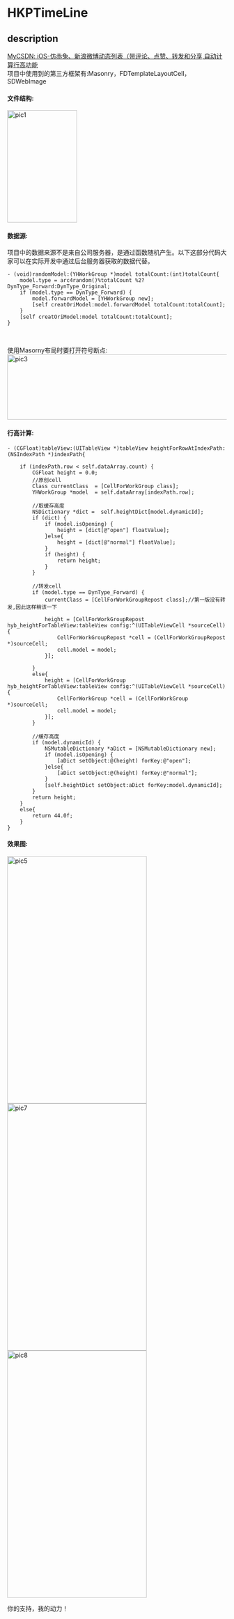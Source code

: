 # HKPTimeLine
## description
 [MyCSDN: iOS-仿赤兔、新浪微博动态列表（带评论、点赞、转发和分享,自动计算行高功能](http://blog.csdn.net/samuelandkevin/article/details/53186368)<br/>
 项目中使用到的第三方框架有:Masonry，FDTemplateLayoutCell，SDWebImage<br/>
#### 文件结构:
 <img src="http://img.blog.csdn.net/20161116145650103?watermark/2/text/aHR0cDovL2Jsb2cuY3Nkbi5uZXQv/font/5a6L5L2T/fontsize/400/fill/I0JBQkFCMA==/dissolve/70/gravity/Center" width = "160" height = "258" alt="pic1"
align=center /> <br>
#### 数据源:
项目中的数据来源不是来自公司服务器，是通过函数随机产生。以下这部分代码大家可以在实际开发中通过后台服务器获取的数据代替。<br>
```
- (void)randomModel:(YHWorkGroup *)model totalCount:(int)totalCount{
    model.type = arc4random()%totalCount %2? DynType_Forward:DynType_Original;
    if (model.type == DynType_Forward) {
        model.forwardModel = [YHWorkGroup new];
        [self creatOriModel:model.forwardModel totalCount:totalCount];
    }
    [self creatOriModel:model totalCount:totalCount];  
}
```
<br>

使用Masorny布局时要打开符号断点:<br>
<img src="http://img.blog.csdn.net/20161116151851300?watermark/2/text/aHR0cDovL2Jsb2cuY3Nkbi5uZXQv/font/5a6L5L2T/fontsize/400/fill/I0JBQkFCMA==/dissolve/70/gravity/Center" width = "568" height = "150" alt="pic3"
align=center /> <br>
#### 行高计算:
```
- (CGFloat)tableView:(UITableView *)tableView heightForRowAtIndexPath:(NSIndexPath *)indexPath{
    
    if (indexPath.row < self.dataArray.count) {
        CGFloat height = 0.0;
        //原创cell
        Class currentClass  = [CellForWorkGroup class];
        YHWorkGroup *model  = self.dataArray[indexPath.row];
        
        //取缓存高度
        NSDictionary *dict =  self.heightDict[model.dynamicId];
        if (dict) {
            if (model.isOpening) {
                height = [dict[@"open"] floatValue];
            }else{
                height = [dict[@"normal"] floatValue];
            }
            if (height) {
                return height;
            }
        }
        
        //转发cell
        if (model.type == DynType_Forward) {
            currentClass = [CellForWorkGroupRepost class];//第一版没有转发,因此这样稍该一下
            
            height = [CellForWorkGroupRepost hyb_heightForTableView:tableView config:^(UITableViewCell *sourceCell) {
                CellForWorkGroupRepost *cell = (CellForWorkGroupRepost *)sourceCell;
                cell.model = model;   
            }];
            
        }
        else{
            height = [CellForWorkGroup hyb_heightForTableView:tableView config:^(UITableViewCell *sourceCell) {
                CellForWorkGroup *cell = (CellForWorkGroup *)sourceCell;
                cell.model = model;
            }];
        }
        
        //缓存高度
        if (model.dynamicId) {
            NSMutableDictionary *aDict = [NSMutableDictionary new];
            if (model.isOpening) {
                [aDict setObject:@(height) forKey:@"open"];
            }else{
                [aDict setObject:@(height) forKey:@"normal"];
            }
            [self.heightDict setObject:aDict forKey:model.dynamicId];
        }
        return height;
    }
    else{
        return 44.0f;
    }
}

```
#### 效果图:
<img src="http://img.blog.csdn.net/20161116153510404?watermark/2/text/aHR0cDovL2Jsb2cuY3Nkbi5uZXQv/font/5a6L5L2T/fontsize/400/fill/I0JBQkFCMA==/dissolve/70/gravity/Center" width = "320" height = "568" alt="pic5"
align=center /> <img src="http://img.blog.csdn.net/20161116153603983?watermark/2/text/aHR0cDovL2Jsb2cuY3Nkbi5uZXQv/font/5a6L5L2T/fontsize/400/fill/I0JBQkFCMA==/dissolve/70/gravity/Center" width = "320" height = "568" alt="pic7"
align=center />   <img src="http://img.blog.csdn.net/20161116153630525?watermark/2/text/aHR0cDovL2Jsb2cuY3Nkbi5uZXQv/font/5a6L5L2T/fontsize/400/fill/I0JBQkFCMA==/dissolve/70/gravity/Center" width = "320" height = "568" alt="pic8"
align=center /> <br>

你的支持，我的动力！

